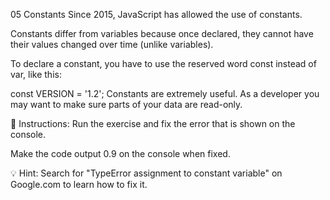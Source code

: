 05 Constants
Since 2015, JavaScript has allowed the use of constants.

Constants differ from variables because once declared, they cannot have their values changed over time (unlike variables).

To declare a constant, you have to use the reserved word const instead of var, like this:

const VERSION = '1.2';
Constants are extremely useful. As a developer you may want to make sure parts of your data are read-only.

📝 Instructions:
Run the exercise and fix the error that is shown on the console.

Make the code output 0.9 on the console when fixed.

💡 Hint:
Search for "TypeError assignment to constant variable" on Google.com to learn how to fix it.